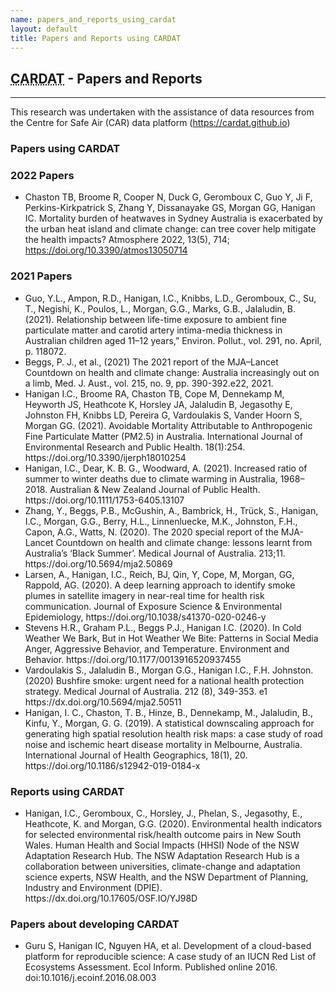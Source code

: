 ```yaml
---
name: papers_and_reports_using_cardat
layout: default
title: Papers and Reports using CARDAT
---
```

<h2><abbr title="Clean Air Research Data Analysis Technology">CARDAT</abbr> - Papers and Reports</h2>
<hr class="car-red" />

This research was undertaken with the assistance of data resources from the Centre for Safe Air (CAR) data platform (https://cardat.github.io)

<h3>Papers using CARDAT</h3>

### 2022 Papers

- Chaston TB, Broome R, Cooper N, Duck G, Geromboux C, Guo Y, Ji F, Perkins-Kirkpatrick S, Zhang Y, Dissanayake GS, Morgan GG, Hanigan IC. Mortality burden of heatwaves in Sydney Australia is exacerbated by the urban heat island and climate change: can tree cover help mitigate the health impacts? Atmosphere 2022, 13(5), 714; https://doi.org/10.3390/atmos13050714

### 2021 Papers
<ul>
<li>Guo, Y.L., Ampon, R.D., Hanigan, I.C., Knibbs, L.D., Geromboux, C., Su, T., Negishi, K., Poulos, L., Morgan, G.G., Marks, G.B., Jalaludin, B. (2021). Relationship between life-time exposure to ambient fine particulate matter and carotid artery intima-media thickness in Australian children aged 11–12 years,” Environ. Pollut., vol. 291, no. April, p. 118072.</li>
<li>Beggs, P. J.,  et al., (2021) The 2021 report of the MJA–Lancet Countdown on health and climate change: Australia increasingly out on a limb, Med. J. Aust., vol. 215, no. 9, pp. 390-392.e22, 2021.</li>
<li>Hanigan I.C., Broome RA, Chaston TB, Cope M, Dennekamp M, Heyworth JS, Heathcote K, Horsley JA, Jalaludin B, Jegasothy E, Johnston FH, Knibbs LD, Pereira G, Vardoulakis S, Vander Hoorn S, Morgan GG. (2021). Avoidable Mortality Attributable to Anthropogenic Fine Particulate Matter (PM2.5) in Australia. International Journal of Environmental Research and Public Health. 18(1):254. https://doi.org/10.3390/ijerph18010254 </li>
<li>Hanigan, I.C., Dear, K. B. G., Woodward, A. (2021). Increased ratio of summer to winter deaths due to climate warming in Australia, 1968–2018. Australian & New Zealand Journal of Public Health. https://doi.org/10.1111/1753-6405.13107</li>
<li>Zhang, Y., Beggs, P.B., McGushin, A., Bambrick, H., Trück, S., Hanigan, I.C., Morgan, G.G., Berry, H.L., Linnenluecke, M.K., Johnston, F.H., Capon, A.G., Watts, N. (2020). The 2020 special report of the MJA-Lancet Countdown on health and climate change: lessons learnt from Australia’s ‘Black Summer’. Medical Journal of Australia. 213;11. https://doi.org/10.5694/mja2.50869</li>
<li>Larsen, A., Hanigan, I.C., Reich, BJ, Qin, Y, Cope, M, Morgan, GG, Rappold, AG. (2020). A deep learning approach to identify smoke plumes in satellite imagery in near-real time for health risk communication. Journal of Exposure Science & Environmental Epidemiology, https://doi.org/10.1038/s41370-020-0246-y</li>
<li>Stevens H.R., Graham P.L., Beggs P.J., Hanigan I.C. (2020). In Cold Weather We Bark, But in Hot Weather We Bite: Patterns in Social Media Anger, Aggressive Behavior, and Temperature. Environment and Behavior. https://doi.org/10.1177/0013916520937455</li>
<li>Vardoulakis S., Jalaludin B., Morgan G.G., Hanigan I.C., F.H.  Johnston. (2020) Bushfire smoke: urgent need for a national health protection strategy. Medical Journal of Australia. 212 (8), 349-353. e1 https://dx.doi.org/10.5694/mja2.50511</li>
<li>Hanigan, I. C., Chaston, T. B., Hinze, B., Dennekamp, M., Jalaludin, B., Kinfu, Y., Morgan, G. G. (2019). A statistical downscaling approach for generating high spatial resolution health risk maps: a case study of road noise and ischemic heart disease mortality in Melbourne, Australia. International Journal of Health Geographics, 18(1), 20. https://doi.org/10.1186/s12942-019-0184-x</li>
</ul>

<h3>Reports using CARDAT</h3>
<ul>
<li>Hanigan, I.C., Geromboux, C., Horsley, J., Phelan, S., Jegasothy, E., Heathcote, K. and Morgan, G.G. (2020). Environmental health indicators for selected environmental risk/health outcome pairs in New South Wales. Human Health and Social Impacts (HHSI) Node of the NSW Adaptation Research Hub. The NSW Adaptation Research Hub is a collaboration between universities, climate-change and adaptation science experts, NSW Health, and the NSW Department of Planning, Industry and Environment (DPIE).  https://dx.doi.org/10.17605/OSF.IO/YJ98D </li>
</ul>

<h3>Papers about developing CARDAT</h3>
<ul>
<li>Guru S, Hanigan IC, Nguyen HA, et al. Development of a cloud-based platform for reproducible science: A case study of an IUCN Red List of Ecosystems Assessment. Ecol Inform. Published online 2016. doi:10.1016/j.ecoinf.2016.08.003</li>
</ul>
